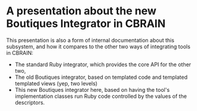 
# A presentation about the new Boutiques Integrator in CBRAIN

This presentation is also a form of internal documentation
about this subsystem, and how it compares to the other
two ways of integrating tools in CBRAIN:

* The standard Ruby integrator, which provides the core API
  for the other two,
* The old Boutiques integrator, based on templated code
  and templated templated views (yep, two levels)
* This new Boutiques integrator here, based on having the
  tool's implementation classes run Ruby code controlled
  by the values of the descriptors.

